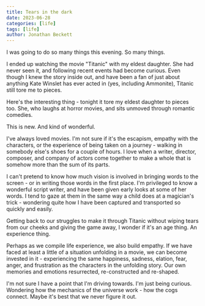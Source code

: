 ```yaml
---
title: Tears in the dark
date: 2023-06-28
categories: [life]
tags: [life]
author: Jonathan Beckett
---
```


I was going to do so many things this evening. So many things.

I ended up watching the movie "Titanic" with my eldest daughter. She had never seen it, and following recent events had become curious. Even though I knew the story inside out, and have been a fan of just about anything Kate Winslet has ever acted in (yes, including Ammonite), Titanic still tore me to pieces.

Here's the interesting thing - tonight it tore my eldest daughter to pieces too. She, who laughs at horror movies, and sits unmoved through romantic comedies.

This is new. And kind of wonderful.

I've always loved movies. I'm not sure if it's the escapism, empathy with the characters, or the experience of being taken on a journey - walking in somebody else's shoes for a couple of hours. I love when a writer, director, composer, and company of actors come together to make a whole that is somehow more than the sum of its parts.

I can't pretend to know how much vision is involved in bringing words to the screen - or in writing those words in the first place. I'm privileged to know a wonderful script writer, and have been given early looks at some of her words. I tend to gaze at them in the same way a child does at a magician's trick - wondering quite how I have been captured and transported so quickly and easily.

Getting back to our struggles to make it through Titanic without wiping tears from our cheeks and giving the game away, I wonder if it's an age thing. An experience thing.

Perhaps as we compile life experience, we also build empathy. If we have faced at least a little of a situation unfolding in a movie, we can become invested in it - experiencing the same happiness, sadness, elation, fear, anger, and frustration as the characters in the unfolding story. Our own memories and emotions resurrected, re-constructed and re-shaped.

I'm not sure I have a point that I'm driving towards. I'm just being curious. Wondering how the mechanics of the universe work - how the cogs connect. Maybe it's best that we never figure it out.